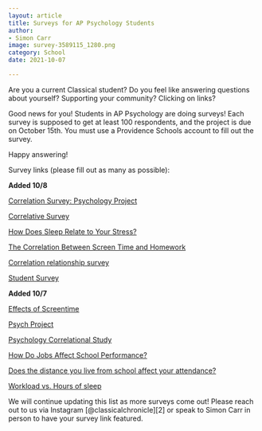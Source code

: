 ```yaml
---
layout: article
title: Surveys for AP Psychology Students
author:
- Simon Carr
image: survey-3589115_1280.png
category: School
date: 2021-10-07

---
```


Are you a current Classical student? Do you feel like answering questions about yourself? Supporting your community? Clicking on links?

Good news for you! Students in AP Psychology are doing surveys! Each survey is supposed to get at least 100 respondents, and the project is due on October 15th. You must use a Providence Schools account to fill out the survey.

Happy answering!

Survey links (please fill out as many as possible):

**Added 10/8**

[Correlation Survey: Psychology Project](https://tinyurl.com/jnutxt7r)

[Correlative Survey](https://tinyurl.com/ye2v9fjm)

[How Does Sleep Relate to Your Stress?](https://tinyurl.com/pvcfu8pb)

[The Correlation Between Screen Time and Homework](https://tinyurl.com/v7thbc)

[Correlation relationship survey](https://tinyurl.com/3yauerhf)

[Student Survey](https://tinyurl.com/99tmfcdh)

**Added 10/7**

[Effects of Screentime](https://tinyurl.com/n846ku2v)

[Psych Project](https://tinyurl.com/5fbrmvue)

[Psychology Correlational Study](https://tinyurl.com/52duvkpd)

[How Do Jobs Affect School Performance?](https://tinyurl.com/2a9rnuh5)

[Does the distance you live from school affect your attendance?](https://tinyurl.com/awbj7u8t)

[Workload vs. Hours of sleep](https://tinyurl.com/3th488v7)

We will continue updating this list as more surveys come out! Please reach out to us via Instagram [@classicalchronicle][2] or speak to Simon Carr in person to have your survey link featured.

